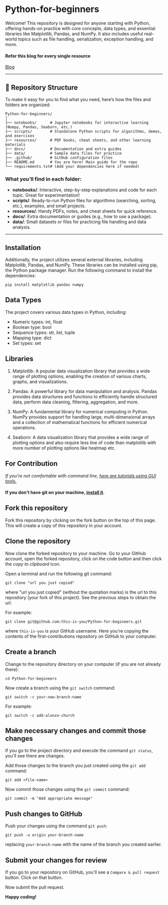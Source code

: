 # Python-for-beginners

Welcome! This repository is designed for anyone starting with Python, offering hands-on practice with core concepts, data types, and essential libraries like Matplotlib, Pandas, and NumPy. It also includes useful real-world topics such as file handling, serialization, exception handling, and more.

#### Refer this blog for every single resource

[Blog](https://shorturl.at/CVc5c)

---

## 📁 Repository Structure

To make it easy for you to find what you need, here’s how the files and folders are organized:

```
Python-for-beginners/
│
├── notebooks/      # Jupyter notebooks for interactive learning (Numpy, Pandas, Seaborn, etc.)
├── scripts/        # Standalone Python scripts for algorithms, demos, and exercises
├── resources/      # PDF books, cheat sheets, and other learning materials
├── docs/           # Documentation and extra guides
├── data/           # Sample data files for practice
├── .github/        # GitHub configuration files
├── README.md       # You are here! Main guide for the repo
└── requirements.txt# (Add your dependencies here if needed)
```

### What you’ll find in each folder:
- **notebooks/**: Interactive, step-by-step explanations and code for each topic. Great for experimentation!
- **scripts/**: Ready-to-run Python files for algorithms (searching, sorting, etc.), examples, and small projects.
- **resources/**: Handy PDFs, notes, and cheat sheets for quick reference.
- **docs/**: Extra documentation or guides (e.g., how to use a package).
- **data/**: Small datasets or files for practicing file handling and data analysis.

---

## Installation

Additionally, the project utilizes several external libraries, including Matplotlib, Pandas, and NumPy. These libraries can be installed using pip, the Python package manager. Run the following command to install the dependencies:

```shell
pip install matplotlib pandas numpy
```


## Data Types

The project covers various data types in Python, including:

- Numeric types: int, float
- Boolean type: bool
- Sequence types: str, list, tuple
- Mapping type: dict
- Set types: set

## Libraries

1. Matplotlib: A popular data visualization library that provides a wide range of plotting options, enabling the creation of various charts, graphs, and visualizations.

2. Pandas: A powerful library for data manipulation and analysis. Pandas provides data structures and functions to efficiently handle structured data, perform data cleaning, filtering, aggregation, and more.

3. NumPy: A fundamental library for numerical computing in Python. NumPy provides support for handling large, multi-dimensional arrays and a collection of mathematical functions for efficient numerical operations.

4. Seaborn: A data visualization library that provides a wide range of plotting options and also require less line of code than matplotlib with more number of plotting options like heatmap etc.

## For Contribution


_If you're not comfortable with command line, [here are tutorials using GUI tools.](#tutorials-using-other-tools)_


#### If you don't have git on your machine, [install it](https://docs.github.com/en/get-started/quickstart/set-up-git).

## Fork this repository

Fork this repository by clicking on the fork button on the top of this page.
This will create a copy of this repository in your account.

## Clone the repository

Now clone the forked repository to your machine. Go to your GitHub account, open the forked repository, click on the code button and then click the _copy to clipboard_ icon.

Open a terminal and run the following git command:

```
git clone "url you just copied"
```

where "url you just copied" (without the quotation marks) is the url to this repository (your fork of this project). See the previous steps to obtain the url.

For example:

```
git clone git@github.com:this-is-you/Python-for-begineers.git
```

where `this-is-you` is your GitHub username. Here you're copying the contents of the first-contributions repository on GitHub to your computer.

## Create a branch

Change to the repository directory on your computer (if you are not already there):

```
cd Python-for-begineers
```

Now create a branch using the `git switch` command:

```
git switch -c your-new-branch-name
```

For example:

```
git switch -c add-alonzo-church
```

## Make necessary changes and commit those changes

If you go to the project directory and execute the command `git status`, you'll see there are changes.

Add those changes to the branch you just created using the `git add` command:

```
git add <file-name>
```

Now commit those changes using the `git commit` command:

```
git commit -m "Add appropriate message"
```

## Push changes to GitHub

Push your changes using the command `git push`:

```
git push -u origin your-branch-name
```

replacing `your-branch-name` with the name of the branch you created earlier.

## Submit your changes for review

If you go to your repository on GitHub, you'll see a `Compare & pull request` button. Click on that button.

Now submit the pull request.

**Happy coding!**
